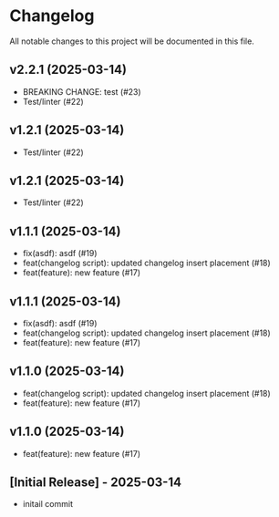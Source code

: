 # Changelog

All notable changes to this project will be documented in this file.

## v2.2.1 (2025-03-14)
- BREAKING CHANGE: test (#23)
- Test/linter (#22)


## v1.2.1 (2025-03-14)
- Test/linter (#22)


## v1.2.1 (2025-03-14)
- Test/linter (#22)


## v1.1.1 (2025-03-14)
- fix(asdf): asdf (#19)
- feat(changelog script): updated changelog insert placement (#18)
- feat(feature): new feature (#17)


## v1.1.1 (2025-03-14)
- fix(asdf): asdf (#19)
- feat(changelog script): updated changelog insert placement (#18)
- feat(feature): new feature (#17)


## v1.1.0 (2025-03-14)
- feat(changelog script): updated changelog insert placement (#18)
- feat(feature): new feature (#17)


## v1.1.0 (2025-03-14)
- feat(feature): new feature (#17)

## [Initial Release] - 2025-03-14

- initail commit